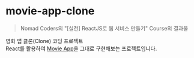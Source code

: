 # movie-app-clone

> Nomad Coders의 "[실전] ReactJS로 웹 서비스 만들기" Course의 결과물

영화 앱 클론(Clone) 코딩 프로젝트  
React를 활용하여 [Movie App](https://dribbble.com/shots/2442798-Movie-Application/attachments/475341)을 그대로 구현해보는 프로젝트입니다.
